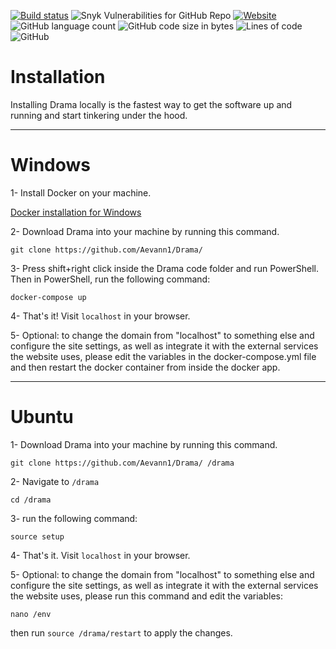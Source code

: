 [![Build status](https://travis-ci.com/Aevann/Drama.svg?branch=frost)](https://travis-ci.com/drama) ![Snyk Vulnerabilities for GitHub Repo](https://img.shields.io/snyk/vulnerabilities/github/Aevann/Drama) [![Website](https://img.shields.io/website/https/rdrama.net?down_color=red&down_message=down&up_message=up)](https://www.rdrama.net) ![GitHub language count](https://img.shields.io/github/languages/count/Aevann/Drama) ![GitHub code size in bytes](https://img.shields.io/github/languages/code-size/Aevann/Drama) ![Lines of code](https://img.shields.io/tokei/lines/github/Aevann/Drama) ![GitHub](https://img.shields.io/github/license/Aevann/Drama)

# Installation

Installing Drama locally is the fastest way to get the software up and running and start tinkering under the hood.

---

# Windows

1- Install Docker on your machine.

[Docker installation for Windows](https://docs.docker.com/docker-for-windows/install/)

2- Download Drama into your machine by running this command.

```
git clone https://github.com/Aevann1/Drama/
```

3- Press shift+right click inside the Drama code folder and run PowerShell. Then in PowerShell, run the following command:

```
docker-compose up
```

4- That's it! Visit `localhost` in your browser.

5- Optional: to change the domain from "localhost" to something else and configure the site settings, as well as integrate it with the external services the website uses, please edit the variables in the docker-compose.yml file and then restart the docker container from inside the docker app.

---

# Ubuntu

1- Download Drama into your machine by running this command.

```
git clone https://github.com/Aevann1/Drama/ /drama
```

2- Navigate to `/drama`

```
cd /drama
```

3- run the following command:

```
source setup
```

4- That's it. Visit `localhost` in your browser.


5- Optional: to change the domain from "localhost" to something else and configure the site settings, as well as integrate it with the external services the website uses, please run this command and edit the variables:

```
nano /env
```

then run `source /drama/restart` to apply the changes.
